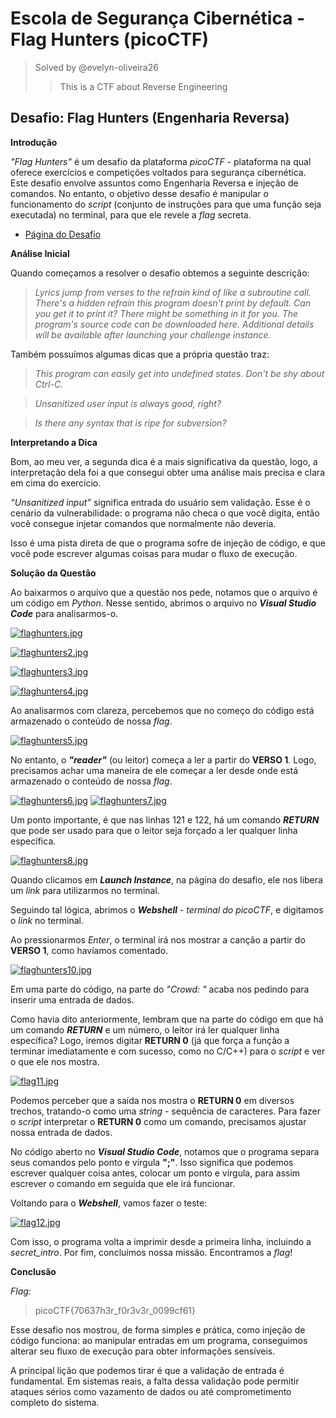 # Escola de Segurança Cibernética - Flag Hunters (picoCTF)

> Solved by @evelyn-oliveira26
>
>> This is a CTF about Reverse Engineering

## Desafio: Flag Hunters (Engenharia Reversa)

**Introdução**  

*"Flag Hunters"* é um desafio da plataforma *picoCTF* - plataforma na qual oferece exercícios e competições voltados para segurança cibernética. Este desafio envolve assuntos como Engenharia Reversa e injeção de comandos. No entanto, o objetivo desse desafio é manipular o funcionamento do *script* (conjunto de instruções para que uma função seja executada) no terminal, para que ele revele a *flag* secreta.

* [Página do Desafio](https://play.picoctf.org/practice/challenge/472)

**Análise Inicial**

Quando começamos a resolver o desafio obtemos a seguinte descrição:

>*Lyrics jump from verses to the refrain kind of like a subroutine call. There's a hidden refrain this program doesn't print by default. Can you get it to print it? There might be something in it for you.*
*The program's source code can be downloaded here.
Additional details will be available after launching your challenge instance.*

Também possuímos algumas dicas que a própria questão traz:

>*This program can easily get into undefined states. Don't be shy about Ctrl-C.*

>*Unsanitized user input is always good, right?*

>*Is there any syntax that is ripe for subversion?*

**Interpretando a Dica**

Bom, ao meu ver, a segunda dica é a mais significativa da questão, logo, a interpretação dela foi a que consegui obter uma análise mais precisa e clara em cima do exercício.

*“Unsanitized input”* significa entrada do usuário sem validação. Esse é o cenário da vulnerabilidade: o programa não checa o que você digita, então você consegue injetar comandos que normalmente não deveria.

Isso é uma pista direta de que o programa sofre de injeção de código, e que você pode escrever algumas coisas para mudar o fluxo de execução.


**Solução da Questão**

Ao baixarmos o arquivo que a questão nos pede, notamos que o arquivo é um código em *Python*. Nesse sentido, abrimos o arquivo no ***Visual Studio Code*** para analisarmos-o.


[![flaghunters.jpg](https://i.postimg.cc/xCbH86V3/flaghunters.jpg)](https://postimg.cc/9RCzNtMD) 

[![flaghunters2.jpg](https://i.postimg.cc/wvJmzzPQ/flaghunters2.jpg)](https://postimg.cc/PpXxbgdC) 
 
[![flaghunters3.jpg](https://i.postimg.cc/d3YTtXcP/flaghunters3.jpg)](https://postimg.cc/JDphpphP) 
 
[![flaghunters4.jpg](https://i.postimg.cc/jS5n5Pm5/flaghunters4.jpg)](https://postimg.cc/ykM8pgV4)


Ao analisarmos com clareza, percebemos que no começo do código está armazenado o conteúdo de nossa *flag*.

[![flaghunters5.jpg](https://i.postimg.cc/fyPYR1JC/flaghunters5.jpg)](https://postimg.cc/n9vXdRK9)

No entanto, o ***"reader"*** (ou leitor)  começa a ler a partir do **VERSO 1**. Logo, precisamos achar uma maneira de ele começar a ler desde onde está armazenado o conteúdo de nossa *flag*.

[![flaghunters6.jpg](https://i.postimg.cc/hG0xdXXf/flaghunters6.jpg)](https://postimg.cc/d7LLMtmY)
[![flaghunters7.jpg](https://i.postimg.cc/rwXtZ1WD/flaghunters7.jpg)](https://postimg.cc/ZCHRCywm)


Um ponto importante, é que nas linhas 121 e 122, há um comando ***RETURN*** que pode ser usado para que o leitor seja forçado a ler qualquer linha específica.

[![flaghunters8.jpg](https://i.postimg.cc/Dz5JzRNG/flaghunters8.jpg)](https://postimg.cc/LqY6CQ24)

Quando clicamos em ***Launch Instance***, na página do desafio, ele nos libera um *link* para utilizarmos no terminal.

Seguindo tal lógica, abrimos o ***Webshell*** - *terminal do picoCTF*, e digitamos o *link* no terminal.

Ao pressionarmos *Enter*, o terminal irá nos mostrar a canção a partir do **VERSO 1**, como havíamos comentado.

[![flaghunters10.jpg](https://i.postimg.cc/GpdNG3PH/flaghunters10.jpg)](https://postimg.cc/gxtNPWTW)


Em uma parte do código, na parte do *"Crowd: "* acaba nos pedindo para inserir uma entrada de dados. 

Como havia dito anteriormente, lembram que na parte do código em que há um comando ***RETURN*** e um número, o leitor irá ler qualquer linha específica? Logo, iremos digitar **RETURN 0**  (já que força a função a terminar imediatamente e com sucesso, como no C/C++) para o *script* e ver o que ele nos mostra.

[![flag11.jpg](https://i.postimg.cc/90KK7G1h/flag11.jpg)](https://postimg.cc/5Q5scQZ7)

Podemos perceber que a saída nos mostra o **RETURN 0** em diversos trechos, tratando-o como uma *string* - sequência de caracteres. Para fazer o *script* interpretar o **RETURN 0** como um comando, precisamos ajustar nossa entrada de dados.

No código aberto no ***Visual Studio Code***, notamos que o programa separa seus comandos pelo ponto e vírgula **";"**. Isso significa que podemos escrever qualquer coisa antes, colocar um ponto e vírgula, para assim escrever  o comando em seguida que ele irá funcionar.

Voltando para o ***Webshell***, vamos fazer o teste:
 
[![flag12.jpg](https://i.postimg.cc/B6MGXLdS/flag12.jpg)](https://postimg.cc/LYYWWX9w)

Com isso, o programa volta a imprimir desde a primeira linha, incluindo a *secret_intro*. Por fim, concluímos nossa missão. Encontramos a *flag*!

**Conclusão**

*Flag:*

>picoCTF{70637h3r_f0r3v3r_0099cf61}

Esse desafio nos mostrou, de forma simples e prática, como injeção de código funciona: ao manipular entradas em um programa, conseguimos alterar seu fluxo de execução para obter informações sensíveis.

A principal lição que podemos tirar é que a  validação de entrada é fundamental. Em sistemas reais, a falta dessa validação pode permitir ataques sérios como vazamento de dados ou até comprometimento completo do sistema.
